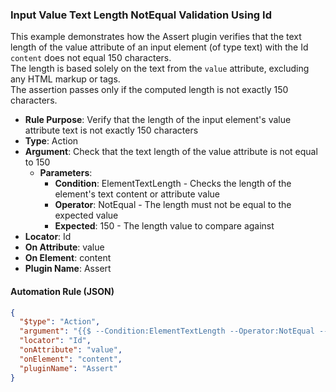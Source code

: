 ### Input Value Text Length NotEqual Validation Using Id

This example demonstrates how the Assert plugin verifies that the text length of the value attribute of an input element (of type text) with the Id `content` does not equal 150 characters.  
The length is based solely on the text from the `value` attribute, excluding any HTML markup or tags.  
The assertion passes only if the computed length is not exactly 150 characters.

- **Rule Purpose**: Verify that the length of the input element's value attribute text is not exactly 150 characters  
- **Type**: Action  
- **Argument**: Check that the text length of the value attribute is not equal to 150  
  - **Parameters**:  
    - **Condition**: ElementTextLength - Checks the length of the element's text content or attribute value  
    - **Operator**: NotEqual - The length must not be equal to the expected value  
    - **Expected**: 150 - The length value to compare against  
- **Locator**: Id  
- **On Attribute**: value  
- **On Element**: content  
- **Plugin Name**: Assert  

#### Automation Rule (JSON)

```json
{
  "$type": "Action",
  "argument": "{{$ --Condition:ElementTextLength --Operator:NotEqual --Expected:150}}",
  "locator": "Id",
  "onAttribute": "value",
  "onElement": "content",
  "pluginName": "Assert"
}
```
